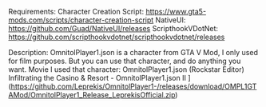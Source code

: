 Requirements:
Character Creation Script: https://www.gta5-mods.com/scripts/character-creation-script
NativeUI: https://github.com/Guad/NativeUI/releases
ScripthookVDotNet: https://github.com/scripthookvdotnet/scripthookvdotnet/releases

Description: OmnitolPlayer1.json is a character from GTA V Mod, I only used for film purposes. But you can use that character, and do anything you want.
Movie I used that character:
OmnitolPlayer1.json (Rockstar Editor)
Infiltrating the Casino & Resort - OmnitolPlayer1.json II
](https://github.com/Leprekis/OmnitolPlayer1-/releases/download/OMPL1GTAMod/OmnitolPlayer1_Release_LeprekisOfficial.zip)
